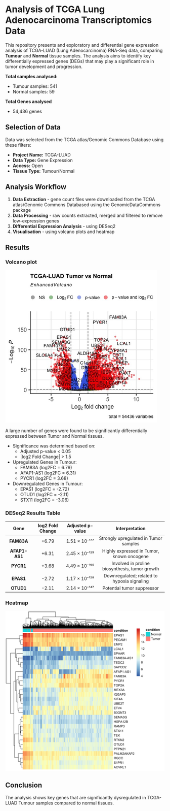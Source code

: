 # Analysis of TCGA Lung Adenocarcinoma Transcriptomics Data

This repository presents and exploratory and differential gene expression analysis of TCGA-LUAD (Lung Adenocarcinoma) RNA-Seq data, comparing **Tumour** and **Normal** tissue samples. The analysis aims to identify key differentially expressed genes (DEGs) that may play a significant role in tumor development and progression.

**Total samples analysed:**

- Tumour samples: 541
- Normal samples: 59

**Total Genes analysed**

- 54,436 genes

## Selection of Data

Data was selected from the TCGA atlas/Genomic Commons Database using these filters:

- **Project Name:** TCGA-LUAD
- **Data Type:** Gene Expression
- **Access:** Open
- **Tissue Type:** Tumour/Normal

## Analysis Workflow

1. **Data Extraction** - gene count files were downloaded from the TCGA atlas/Genomic Commons Databased using the GenomicDataCommons package
2. **Data Processing** - raw counts extracted, merged and filtered to remove low-expression genes
3. **Differential Expression Analysis** - using DESeq2
4. **Visualisation** - using volcano plots and heatmap

## Results

### Volcano plot

![plot](./EV.jpg)

A large number of genes were found to be significantly differentially expressed between Tumor and Normal tissues.

- Significance was determined based on:
  - Adjusted p-value < 0.05
  - |log2 Fold Change| > 1.5
- Upregulated Genes in Tumour:
  - FAM83A (log2FC = 6.79)
  - AFAP1-AS1 (log2FC = 6.31)
  - PYCR1 (log2FC = 3.68)
- Downregulated Genes in Tumour:
  - EPAS1 (log2FC = -2.72)
  - OTUD1 (log2FC = -2.11)
  - STX11 (log2FC = -3.06)

### DESeq2 Results Table

| Gene       | log2 Fold Change | Adjusted p-value       | Interpretation                               |
|:----------:|:---------------:|:---------------------:|:--------------------------------------------:|
| **FAM83A** | +6.79          | 1.51 × 10⁻¹⁷⁷        | Strongly upregulated in Tumor samples        |
| **AFAP1-AS1** | +6.31      | 2.45 × 10⁻¹²⁹        | Highly expressed in Tumor, known oncogene    |
| **PYCR1** | +3.68          | 4.49 × 10⁻¹⁶⁵        | Involved in proline biosynthesis, tumor growth |
| **EPAS1** | -2.72          | 1.17 × 10⁻¹²⁸        | Downregulated; related to hypoxia signaling  |
| **OTUD1** | -2.11          | 2.14 × 10⁻¹⁴⁷        | Potential tumor suppressor                   |

### Heatmap

![heatmap](./heatmap.png)

## Conclusion

The analysis shows key genes that are significantly dysregulated in TCGA-LUAD Tumour samples compared to normal tissues.
